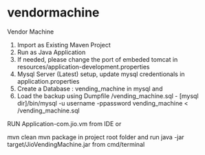 # vendormachine
Vendor Machine

1. Import as Existing Maven Project
2. Run as Java Application
3. If needed, please change the port of embeded tomcat in resources/application-development.properties
4. Mysql Server (Latest) setup, update mysql credentionals in application.properties
5. Create a Database : vending_machine in mysql and  
6. Load the backup using Dumpfile /vending_machine.sql - [mysql dir]/bin/mysql -u username -ppassword vending_machine < /vending_machine.sql

RUN Application-com.jio.vm from IDE
or

mvn clean 
mvn package in project root folder and run
java -jar target/JioVendingMachine.jar from cmd/terminal


 

